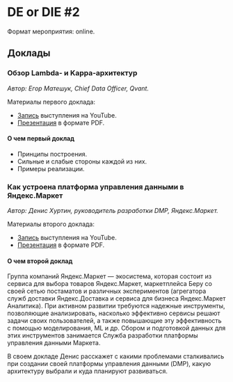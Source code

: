 # DE or DIE #2

Формат мероприятия: online.

## Доклады

### Обзор Lambda- и Kappa-архитектур

_Автор: Егор Матешук, Chief Data Officer, Qvant._

Материалы первого доклада:

- [Запись]() выступления на YouTube.
- [Презентация](Egor%20Mateshuk%20-%20Lambda%20%26%20Kappa.pdf) в формате PDF.

#### О чем первый доклад

- Принципы построения.
- Сильные и слабые стороны каждой из них.
- Примеры реализации.

### Как устроена платформа управления данными в Яндекс.Маркет

_Автор: Денис Хуртин, руководитель разработки DMP, Яндекс.Маркет._

Материалы второго доклада:

- [Запись]() выступления на YouTube.
- [Презентация](Denis%20Khurtin%20-%20Yandex%20Market%20DMP.pdf) в формате PDF.

#### О чем второй доклад

Группа компаний Яндекс.Маркет — экосистема, которая состоит из сервиса для выбора товаров Яндекс.Маркет, маркетплейса Беру со своей сетью постаматов и различных экспериментов (агрегатора служб доставки Яндекс.Доставка и сервиса для бизнеса Яндекс.Маркет Аналитика). При активном развитии требуются надежные инструменты, позволяющие анализировать, насколько эффективно сервисы решают задачи своих пользователей, а также повышающие эту эффективность с помощью моделирования, ML и др. Сбором и подготовкой данных для этих инструментов занимается Служба разработки платформы управления данными Маркета.

В своем докладе Денис расскажет с какими проблемами сталкивались при создании своей платформы управления данными (DMP), какую архитектуру выбрали и куда планируют развиваться.
